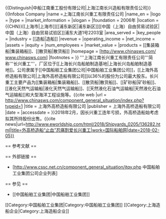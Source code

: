 {{Distinguish|中船江南重工股份有限公司|上海江南长兴造船有限责任公司}}
{{Infobox Company
|name        =上海江南长兴重工有限责任公司
|name_en     = 
|logo        = 
|type        =
|market_information =
|slogan      = 
|foundation  = 2006年
|location    = {{CHN}}[[上海市|上海市]][[浦东新区|浦东新区]][[中国（上海）自由贸易试验区|中国（上海）自由贸易试验区]]浦东大道1号2203室
|area_served      = 
|key_people  = 
|industry    = [[造船|造船]]
|revenue          =
|operating_income =
|net_income       = 
|assets           = 
|equity           = 
|num_employees    =
|market_value = 
|products    = [[集装箱船|集装箱船]]、[[散货船|散货船]]
|homepage    = [http://www.chinasws.com/ www.chinasws.com]
|footnotes =
}}
'''上海江南长兴重工有限责任公司'''简称'''长兴重工'''，厂区位于[[上海长兴岛船舶制造基地|上海长兴岛船舶制造基地]]。公司隶属于[[中国船舶工业集团公司|中国船舶工业集团公司]]，[[上海外高桥造船有限公司|上海外高桥造船有限公司]]以36%的股份为公司最大股东。长兴重工主要产品为[[集装箱船|集装箱船]]、[[散货船|散货船]]、[[矿砂船|矿砂船]]、[[液化天然气运输船|液化天然气运输船]]、[[天然液化石油气运输船|天然液化石油气运输船]]和大型海洋工程设施等。<ref>{{cite web |url = http://www.chinasws.com/component_general_situation/index.php?typeid=1 |title = 上海外高桥造船有限公司 |publisher = 上海外高桥造船有限公司 |date = |accessdate =  }}</ref>2018年2月，因长兴重工连年亏损，外高桥造船始考虑拟其所持股份出售。<ref>{{cite news|url=http://www.eworldship.com/html/2018/Shipyards_0205/136282.html|title=外高桥造船“止血”忍痛割爱长兴重工|work=国际船舶网|date=2018-02-05}}</ref>

== 参考文献 ==
<references/>

== 外部链接 ==
* [http://www.cssc.net.cn/component_general_situation/jtqy.php 中国船舶工业集团公司企业列表]

== 参见 ==
* [[中国船舶工业集团|中国船舶工业集团]]

[[Category:中国船舶工业集团|Category:中国船舶工业集团]]
[[Category:上海造船企业|Category:上海造船企业]]